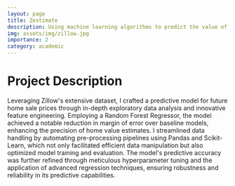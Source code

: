 ```yaml
---
layout: page
title: Zestimate
description: Using machine learning algorithms to predict the value of homes from zillow's dataset
img: assets/img/zillow.jpg
importance: 2
category: academic
---
```


# Project Description

Leveraging Zillow's extensive dataset, I crafted a predictive model for future home sale prices through in-depth exploratory data analysis and innovative feature engineering. Employing a Random Forest Regressor, the model achieved a notable reduction in margin of error over baseline models, enhancing the precision of home value estimates. I streamlined data handling by automating pre-processing pipelines using Pandas and Scikit-Learn, which not only facilitated efficient data manipulation but also optimized model training and evaluation. The model's predictive accuracy was further refined through meticulous hyperparameter tuning and the application of advanced regression techniques, ensuring robustness and reliability in its predictive capabilities.